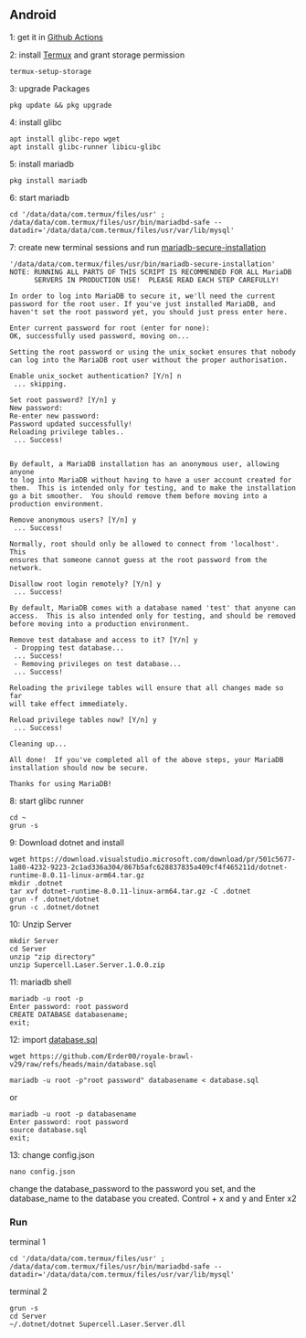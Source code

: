 ## Android
1: get it in [Github Actions](https://github.com/Erder00/royale-brawl-v29/actions)

2: install [Termux](https://github.com/termux/termux-app) and grant storage permission
```
termux-setup-storage
```

3: upgrade Packages
```
pkg update && pkg upgrade
```
4: install glibc
```
apt install glibc-repo wget
apt install glibc-runner libicu-glibc
```
5: install mariadb
```
pkg install mariadb
```
6: start mariadb
```
cd '/data/data/com.termux/files/usr' ; /data/data/com.termux/files/usr/bin/mariadbd-safe --datadir='/data/data/com.termux/files/usr/var/lib/mysql'
```
7: create new terminal sessions and run [mariadb-secure-installation](https://mariadb.com/kb/en/mariadb-secure-installation/)
```
'/data/data/com.termux/files/usr/bin/mariadb-secure-installation'
NOTE: RUNNING ALL PARTS OF THIS SCRIPT IS RECOMMENDED FOR ALL MariaDB
      SERVERS IN PRODUCTION USE!  PLEASE READ EACH STEP CAREFULLY!

In order to log into MariaDB to secure it, we'll need the current
password for the root user. If you've just installed MariaDB, and
haven't set the root password yet, you should just press enter here.

Enter current password for root (enter for none):
OK, successfully used password, moving on...

Setting the root password or using the unix_socket ensures that nobody
can log into the MariaDB root user without the proper authorisation.

Enable unix_socket authentication? [Y/n] n
 ... skipping.

Set root password? [Y/n] y
New password:
Re-enter new password:
Password updated successfully!
Reloading privilege tables..
 ... Success!


By default, a MariaDB installation has an anonymous user, allowing anyone
to log into MariaDB without having to have a user account created for
them.  This is intended only for testing, and to make the installation
go a bit smoother.  You should remove them before moving into a
production environment.

Remove anonymous users? [Y/n] y
 ... Success!

Normally, root should only be allowed to connect from 'localhost'.  This
ensures that someone cannot guess at the root password from the network.

Disallow root login remotely? [Y/n] y
 ... Success!

By default, MariaDB comes with a database named 'test' that anyone can
access.  This is also intended only for testing, and should be removed
before moving into a production environment.

Remove test database and access to it? [Y/n] y
 - Dropping test database...
 ... Success!
 - Removing privileges on test database...
 ... Success!

Reloading the privilege tables will ensure that all changes made so far
will take effect immediately.

Reload privilege tables now? [Y/n] y
 ... Success!

Cleaning up...

All done!  If you've completed all of the above steps, your MariaDB
installation should now be secure.

Thanks for using MariaDB!
```
8: start glibc runner
```
cd ~
grun -s
```
9: Download dotnet and install 
```
wget https://download.visualstudio.microsoft.com/download/pr/501c5677-1a80-4232-9223-2c1ad336a304/867b5afc628837835a409cf4f465211d/dotnet-runtime-8.0.11-linux-arm64.tar.gz
mkdir .dotnet
tar xvf dotnet-runtime-8.0.11-linux-arm64.tar.gz -C .dotnet
grun -f .dotnet/dotnet
grun -c .dotnet/dotnet
```
10: Unzip Server
```
mkdir Server
cd Server
unzip "zip directory"
unzip Supercell.Laser.Server.1.0.0.zip
```
11: mariadb shell
```
mariadb -u root -p
Enter password: root password
CREATE DATABASE databasename;
exit;
```
12: import [database.sql](../database.sql)
```
wget https://github.com/Erder00/royale-brawl-v29/raw/refs/heads/main/database.sql
```
```
mariadb -u root -p"root password" databasename < database.sql
```
or
```
mariadb -u root -p databasename
Enter password: root password
source database.sql
exit;
```
13: change config.json
```
nano config.json
```
change the database_password to the password you set, and the database_name to the database you created. 
Control + x and y and Enter x2
### Run 
terminal 1
```
cd '/data/data/com.termux/files/usr' ; /data/data/com.termux/files/usr/bin/mariadbd-safe --datadir='/data/data/com.termux/files/usr/var/lib/mysql'
```
terminal 2 
```
grun -s
cd Server
~/.dotnet/dotnet Supercell.Laser.Server.dll
```
